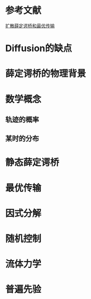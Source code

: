 # 参考文献

[扩散薛定谔桥和最优传输](https://zhuanlan.zhihu.com/p/690392523)

# Diffusion的缺点


# 薛定谔桥的物理背景

# 数学概念

## 轨迹的概率

## 某时的分布

# 静态薛定谔桥

# 最优传输

# 因式分解

# 随机控制

# 流体力学

# 普遍先验